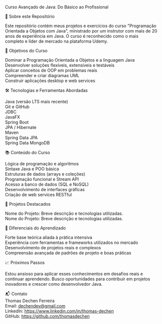 Curso Avançado de Java: Do Básico ao Profissional  

🚀 Sobre este Repositório   

Este repositório contém meus projetos e exercícios do curso "Programação Orientada a Objetos com Java", ministrado por um instrutor com mais de 20 anos de experiência em Java. O curso é reconhecido como o mais completo e líder de mercado na plataforma Udemy.  

🎯 Objetivos do Curso  

Dominar a Programação Orientada a Objetos e a linguagem Java  
Desenvolver soluções flexíveis, extensíveis e testáveis  
Aplicar conceitos de OOP em problemas reais  
Compreender e criar diagramas UML  
Construir aplicações desktop e web services  

🛠 Tecnologias e Ferramentas Abordadas  

Java (versão LTS mais recente)  
Git e GitHub  
JDBC  
JavaFX  
Spring Boot  
JPA / Hibernate  
Maven  
Spring Data JPA  
Spring Data MongoDB  

📚 Conteúdo do Curso  

Lógica de programação e algoritmos  
Sintaxe Java e POO básica  
Estruturas de dados (arrays e coleções)  
Programação funcional e Stream API  
Acesso a banco de dados (SQL e NoSQL)  
Desenvolvimento de interfaces gráficas  
Criação de web services RESTful  

💼 Projetos Destacados    

Nome do Projeto: Breve descrição e tecnologias utilizadas.  
Nome do Projeto: Breve descrição e tecnologias utilizadas.  
 
🌟 Diferenciais do Aprendizado 
   
Forte base teórica aliada à prática intensiva  
Experiência com ferramentas e frameworks utilizados no mercado  
Desenvolvimento de projetos reais e complexos  
Compreensão avançada de padrões de projeto e boas práticas  

📈 Próximos Passos  

Estou ansioso para aplicar esses conhecimentos em desafios reais e continuar aprendendo. Busco oportunidades para contribuir em projetos inovadores e crescer como desenvolvedor Java.  

📬 Contato    
Thomas Dechen Ferreira    
Email: dechendev@gmail.com  
LinkedIn: https://www.linkedin.com/in/thomas-dechen   
GitHub: https://github.com/thomasdechen    
